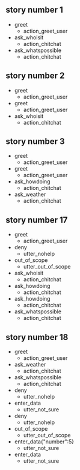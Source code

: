 ## story number 1
* greet
    - action_greet_user
* ask_whoisit
    - action_chitchat
* ask_whatspossible
    - action_chitchat

## story number 2
* greet
    - action_greet_user
* greet
    - action_greet_user
* ask_whoisit
    - action_chitchat

## story number 3
* greet
    - action_greet_user
* greet
    - action_greet_user
* ask_howdoing
    - action_chitchat
* ask_weather
    - action_chitchat

## story number 17
* greet
    - action_greet_user
* deny
    - utter_nohelp
* out_of_scope
    - utter_out_of_scope
* ask_whoisit
    - action_chitchat
* ask_howdoing
    - action_chitchat
* ask_howdoing
    - action_chitchat
* ask_whatspossible
    - action_chitchat

## story number 18
* greet
    - action_greet_user
* ask_weather
    - action_chitchat
* ask_whatspossible
    - action_chitchat
* deny
    - utter_nohelp
* enter_data
    - utter_not_sure
* deny
    - utter_nohelp
* out_of_scope
    - utter_out_of_scope
* enter_data{"number":5}
    - utter_not_sure
* enter_data
    - utter_not_sure
